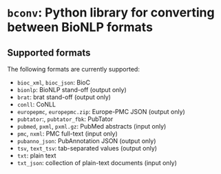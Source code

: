 # `bconv`: Python library for converting between BioNLP formats

## Supported formats

The following formats are currently supported:

- `bioc_xml`, `bioc_json`: BioC
- `bionlp`: BioNLP stand-off (output only)
- `brat`: brat stand-off (output only)
- `conll`: CoNLL
- `europepmc`, `europepmc.zip`: Europe-PMC JSON (output only)
- `pubtator`:, `pubtator_fbk`: PubTator
- `pubmed`, `pxml`, `pxml.gz`: PubMed abstracts (input only)
- `pmc`, `nxml`: PMC full-text (input only)
- `pubanno_json`: PubAnnotation JSON (output only)
- `tsv`, `text_tsv`: tab-separated values (output only)
- `txt`: plain text
- `txt_json`: collection of plain-text documents (input only)

